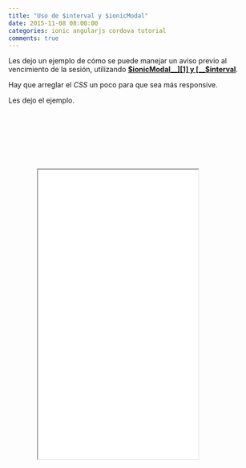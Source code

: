 ```yaml
---
title: "Uso de $interval y $ionicModal"
date: 2015-11-08 08:00:00
categories: ionic angularjs cordova tutorial
comments: true
---
```


Les dejo un ejemplo de cómo se puede manejar un aviso previo al vencimiento de la sesión, utilizando [__$ionicModal__][1] y [__$interval__][2].

Hay que arreglar el *CSS* un poco para que sea más responsive.

Les dejo el ejemplo.

<style>
.phone {
  position: relative;
  z-index: 1;
  width: 380px;
  height: 810px;
  background: url("/assets/img/phone.png") no-repeat right top;
  margin-left: 20px;
}
.embed_iframe {
  position: absolute;
  width: 320px !important;
  height: 578px;
  top: 114px;
  left: 37px;
}
</style>
<div>
  <div class="phone">
    <iframe height='578' scrolling='no' src='//codepen.io/aaramirez/embed/ZbqNZY/?height=578&theme-id=0&default-tab=result' frameborder='1px' allowtransparency='true' allowfullscreen='true' style="width: 100%; overflow: hidden;" class="embed_iframe">See the Pen <a href='http://codepen.io/aaramirez/pen/ZbqNZY/'>Uso de $interval</a> by Alexander A. Ramírez M. (<a href='http://codepen.io/aaramirez'>@aaramirez</a>) on <a href='http://codepen.io'>CodePen</a>.
</iframe>
  </div>
</div>
<script async src="//assets.codepen.io/assets/embed/ei.js"></script>

[1]: http://ionicframework.com/docs/api/service/$ionicModal/ "$ionicModal"
[2]: https://docs.angularjs.org/api/ng/service/$interval "$interval"
